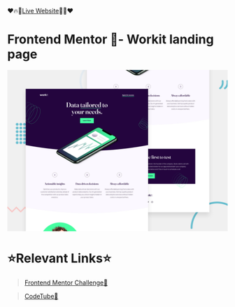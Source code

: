 ❤️🔥🔗[Live Website](https://flashscript-recipepage.netlify.app/)🔗🔥❤️

# Frontend Mentor 🧭- Workit landing page
![Design preview for the Blog preview card coding challenge](./src/assets/screenshots/desktop-preview.jpg)

# ⭐Relevant Links⭐
> [Frontend Mentor Challenge🧐](https://www.frontendmentor.io/challenges/workit-landing-page-2fYnyle5lu)

>[CodeTube💖](https://codetube-flashscript.netlify.app/)</h1>